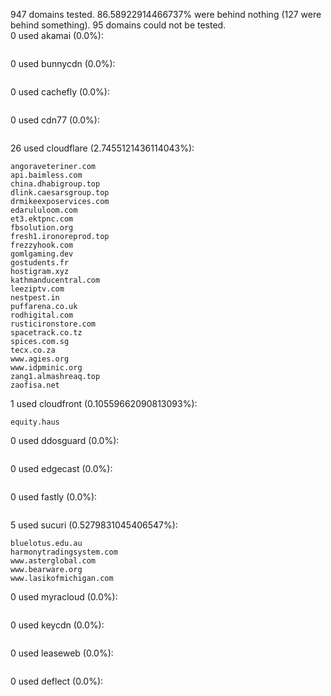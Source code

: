 947 domains tested. 86.58922914466737% were behind nothing (127 were behind something). 95 domains could not be tested.<br>
0 used akamai (0.0%):
```

```

0 used bunnycdn (0.0%):
```

```

0 used cachefly (0.0%):
```

```

0 used cdn77 (0.0%):
```

```

26 used cloudflare (2.7455121436114043%):
```
angoraveteriner.com
api.baimless.com
china.dhabigroup.top
dlink.caesarsgroup.top
drmikeexposervices.com
edarululoom.com
et3.ektpnc.com
fbsolution.org
fresh1.ironoreprod.top
frezzyhook.com
gomlgaming.dev
gostudents.fr
hostigram.xyz
kathmanducentral.com
leeziptv.com
nestpest.in
puffarena.co.uk
rodhigital.com
rusticironstore.com
spacetrack.co.tz
spices.com.sg
tecx.co.za
www.agies.org
www.idpminic.org
zang1.almashreaq.top
zaofisa.net
```

1 used cloudfront (0.10559662090813093%):
```
equity.haus
```

0 used ddosguard (0.0%):
```

```

0 used edgecast (0.0%):
```

```

0 used fastly (0.0%):
```

```

5 used sucuri (0.5279831045406547%):
```
bluelotus.edu.au
harmonytradingsystem.com
www.asterglobal.com
www.bearware.org
www.lasikofmichigan.com
```

0 used myracloud (0.0%):
```

```

0 used keycdn (0.0%):
```

```

0 used leaseweb (0.0%):
```

```

0 used deflect (0.0%):
```

```
